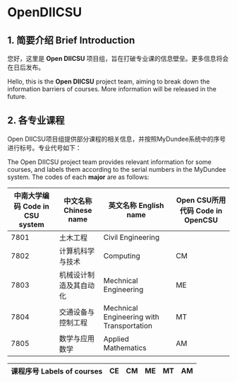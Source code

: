# OpenDIICSU

## 1. 简要介绍 Brief Introduction

您好，这里是 **Open DIICSU** 项目组，旨在打破专业课的信息壁垒。更多信息将会在日后发布。

Hello, this is the **Open DIICSU** project team, aiming to break down the information barriers of courses. More information will be released in the future.

## 2. 各专业课程

Open DIICSU项目组提供部分课程的相关信息，并按照MyDundee系统中的序号进行标号。专业代号如下：

The Open DIICSU project team provides relevant information for some courses, and labels them according to the serial numbers in the MyDundee system. The codes of each **major** are as follows:

| 中南大学编码 Code in CSU system | 中文名称 Chinese name | 英文名称 English name | Open CSU所用代码 Code in OpenCSU |
| --- | --- | --- | --- |
| 7801 | 土木工程 | Civil Engineering |  |
| 7802 | 计算机科学与技术 | Computing | CM | 
| 7803 | 机械设计制造及其自动化 | Mechnical Engineering | ME |
| 7804 | 交通设备与控制工程 | Mechnical Engineering with Transportation | MT |
| 7805 | 数学与应用数学 | Applied Mathematics | AM |


| 课程序号 Labels of courses |  CE | CM | ME | MT | AM | 
| --- | --- | --- | --- | --- | --- | 

